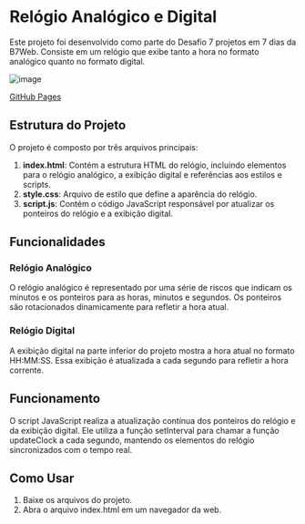 <h1>Relógio Analógico e Digital</h1>
<p>Este projeto foi desenvolvido como parte do Desafio 7 projetos em 7 dias da B7Web. Consiste em um relógio que exibe tanto a hora no formato analógico quanto no formato digital.</p>

![image](https://github.com/Jeanpk12/Relogio-analigico-e-digital/assets/122842874/f03d842b-66a1-4773-a20b-fa1844185607)

<a href="https://jeanpk12.github.io/Relogio-analigico-e-digital/" target="_blank">GitHub Pages</a>

<h2>Estrutura do Projeto</h2>
<p>O projeto é composto por três arquivos principais:</p>
<ol>
  <li><strong>index.html</strong>: Contém a estrutura HTML do relógio, incluindo elementos para o relógio analógico, a exibição digital e referências aos estilos e scripts.</li>
  <li><strong>style.css</strong>: Arquivo de estilo que define a aparência do relógio.</li>
  <li><strong>script.js</strong>: Contém o código JavaScript responsável por atualizar os ponteiros do relógio e a exibição digital.</li>
</ol>

<h2>Funcionalidades</h2>
<h3>Relógio Analógico</h3>
<p>O relógio analógico é representado por uma série de riscos que indicam os minutos e os ponteiros para as horas, minutos e segundos. Os ponteiros são rotacionados dinamicamente para refletir a hora atual.</p>
<h3>Relógio Digital</h3>
<p>A exibição digital na parte inferior do projeto mostra a hora atual no formato HH:MM:SS. Essa exibição é atualizada a cada segundo para refletir a hora corrente.</p>

<h2>Funcionamento</h2>
<p>O script JavaScript realiza a atualização contínua dos ponteiros do relógio e da exibição digital. Ele utiliza a função setInterval para chamar a função updateClock a cada segundo, mantendo os elementos do relógio sincronizados com o tempo real.</p>

<h2>Como Usar</h2>
<ol>
  <li>Baixe os arquivos do projeto.</li>
  <li>Abra o arquivo index.html em um navegador da web.</li>
</ol>

